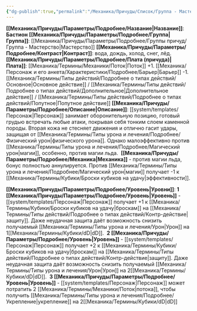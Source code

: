 ```yaml
---
{"dg-publish":true,"permalink":"/Механика/Причуды/Список/Группа - Мастерство/Бастион/","noteIcon":"","created":"2025-07-12T09:55:55.661+03:00","updated":"2025-08-20T17:16:05.207+03:00"}
---
```


**[[Механика/Причуды/Параметры/Подробнее/Название\|Название]]**: **Бастион**
**[[Механика/Причуды/Параметры/Подробнее/Группа\|Группа]]**: [[Механика/Причуды/Параметры/Подробнее/Группы причуд/Группа - Мастерство\|Мастерство]] 
**[[Механика/Причуды/Параметры/Подробнее/Контраст\|Контраст]]**: вода, дождь, холод, снег, лёд. 
**[[Механика/Причуды/Параметры/Подробнее/Плата (причуда)\|Плата]]**: [[Механика/Термины/Механики/Поток\|Поток]] +1. [[Механика/Персонаж и его анкета/Характеристики/Подробнее/Барьер\|Барьер]] -1. [[Механика/Термины/Типы действий/Подробнее о типах действий/Основное\|Основное действие]] / [[Механика/Термины/Типы действий/Подробнее о типах действий/Дополнительное\|Дополнительное действие]] / [[Механика/Термины/Типы действий/Подробнее о типах действий/Попутное\|Попутное действие]]
**[[Механика/Причуды/Параметры/Подробнее/Описание\|Описание]]**: [[system/templates/Персонаж\|Персонаж]] занимает оборонительную позицию, готовый грудью встречать любые атаки, покрывая себя тонким слоем каменной породы. Вторая кожа не стесняет движения и отлично гасит удары, защищая от [[Механика/Термины/Типы урона и лечения/Подробнее/Физический урон\|физического урона]]. Однако малоэффективно против [[Механика/Термины/Типы урона и лечения/Подробнее/Магический урон\|магии]], особенно, против магии льда. 
**[[Механика/Причуды/Параметры/Подробнее/Механика\|Механика]]** - против магии льда, бонус полностью аннулируется. Против [[Механика/Термины/Типы урона и лечения/Подробнее/Магический урон\|магии]] получает -1 к [[Механика/Термины/Кубики/Броски кубиков на удачу\|эффективности]]. 

**[[Механика/Причуды/Параметры/Подробнее/Уровень\|Уровни]]**:
**1 [[Механика/Причуды/Параметры/Подробнее/Уровень\|Уровень]]** - [[system/templates/Персонаж\|Персонаж]] получает +1 к [[Механика/Термины/Кубики/Броски кубиков на удачу\|броскам]] на [[Механика/Термины/Типы действий/Подробнее о типах действий/Контр-действие\|защиту]]. Даже неудачная защита даёт возможность снизить получаемый [[Механика/Термины/Типы урона и лечения/Урон\|Урон]] на 1[[Механика/Термины/Кубики/dD\|dD]]. 
**2 [[Механика/Причуды/Параметры/Подробнее/Уровень\|Уровень]]** - [[system/templates/Персонаж\|Персонаж]] получает +2 к [[Механика/Термины/Кубики/Броски кубиков на удачу\|броскам]] на [[Механика/Термины/Типы действий/Подробнее о типах действий/Контр-действие\|защиту]]. Даже неудачная защита даёт возможность снизить получаемый [[Механика/Термины/Типы урона и лечения/Урон\|Урон]] на 2[[Механика/Термины/Кубики/dD\|dD]]. 
**3 [[Механика/Причуды/Параметры/Подробнее/Уровень\|Уровень]]** - [[system/templates/Персонаж\|Персонаж]] может потратить 2 [[Механика/Термины/Механики/Поток\|потока]], чтобы получить [[Механика/Термины/Типы урона и лечения/Подробнее/Укрепление\|укрепление]] на 2[[Механика/Термины/Кубики/dD\|dD]]
